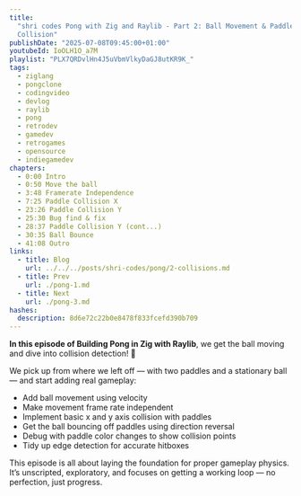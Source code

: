 ```yaml
---
title:
  "shri codes Pong with Zig and Raylib - Part 2: Ball Movement & Paddle
  Collision"
publishDate: "2025-07-08T09:45:00+01:00"
youtubeId: IoOLH1O_a7M
playlist: "PLX7QRDvlHn4J5uVbmVlkyDaGJ8utKR9K_"
tags:
  - ziglang
  - pongclone
  - codingvideo
  - devlog
  - raylib
  - pong
  - retrodev
  - gamedev
  - retrogames
  - opensource
  - indiegamedev
chapters:
  - 0:00 Intro
  - 0:50 Move the ball
  - 3:48 Framerate Independence
  - 7:25 Paddle Collision X
  - 23:26 Paddle Collision Y
  - 25:30 Bug find & fix
  - 28:37 Paddle Collision Y (cont...)
  - 30:35 Ball Bounce
  - 41:08 Outro
links:
  - title: Blog
    url: ../../../posts/shri-codes/pong/2-collisions.md
  - title: Prev
    url: ./pong-1.md
  - title: Next
    url: ./pong-3.md
hashes:
  description: 8d6e72c22b0e8478f833fcefd390b709
---
```


**In this episode of Building Pong in Zig with Raylib**, we get the ball moving
and dive into collision detection! 🚀

We pick up from where we left off — with two paddles and a stationary ball — and
start adding real gameplay:

- Add ball movement using velocity
- Make movement frame rate independent
- Implement basic x and y axis collision with paddles
- Get the ball bouncing off paddles using direction reversal
- Debug with paddle color changes to show collision points
- Tidy up edge detection for accurate hitboxes

This episode is all about laying the foundation for proper gameplay physics.
It’s unscripted, exploratory, and focuses on getting a working loop — no
perfection, just progress.

